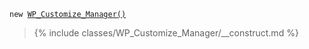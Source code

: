 <p><code>new <a href="https://developer.wordpress.org/reference/classes/WP_Customize_Manager/">WP_Customize_Manager()</a></code></p>

<blockquote>

{% include classes/WP_Customize_Manager/__construct.md %}

</blockquote>
